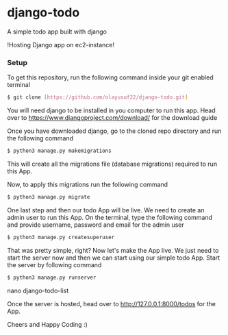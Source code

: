 # django-todo
A simple todo app built with django

!Hosting Django app on ec2-instance!
### Setup
To get this repository, run the following command inside your git enabled terminal
```bash
$ git clone [https://github.com/olayusuf22/django-todo.git]
```
You will need django to be installed in you computer to run this app. Head over to https://www.djangoproject.com/download/ for the download guide

Once you have downloaded django, go to the cloned repo directory and run the following command

```bash
$ python3 manage.py makemigrations
```

This will create all the migrations file (database migrations) required to run this App.

Now, to apply this migrations run the following command
```bash
$ python3 manage.py migrate
```

One last step and then our todo App will be live. We need to create an admin user to run this App. On the terminal, type the following command and provide username, password and email for the admin user
```bash
$ python3 manage.py createsuperuser
```

That was pretty simple, right? Now let's make the App live. We just need to start the server now and then we can start using our simple todo App. Start the server by following command

```bash
$ python3 manage.py runserver
```
nano django-todo-list

Once the server is hosted, head over to http://127.0.0.1:8000/todos for the App.

Cheers and Happy Coding :)
